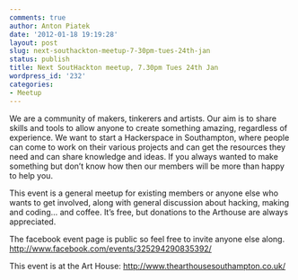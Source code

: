 ```yaml
---
comments: true
author: Anton Piatek
date: '2012-01-18 19:19:28'
layout: post
slug: next-southackton-meetup-7-30pm-tues-24th-jan
status: publish
title: Next SoutHackton meetup, 7.30pm Tues 24th Jan
wordpress_id: '232'
categories:
- Meetup
---
```


We are a community of makers, tinkerers and artists. Our aim is to share
skills and tools to allow anyone to create something amazing, regardless
of experience. We want to start a Hackerspace in Southampton, where
people can come to work on their various projects and can get the
resources they need and can share knowledge and ideas. If you always
wanted to make something but don’t know how then our members will be
more than happy to help you. 

This event is a general meetup for existing
members or anyone else who wants to get involved, along with general
discussion about hacking, making and coding… and coffee. It’s free, but
donations to the Arthouse are always appreciated. 

The facebook event
page is public so feel free to invite anyone else along.
<http://www.facebook.com/events/325294290835392/> 

This event is at the Art
House: <http://www.thearthousesouthampton.co.uk/>
